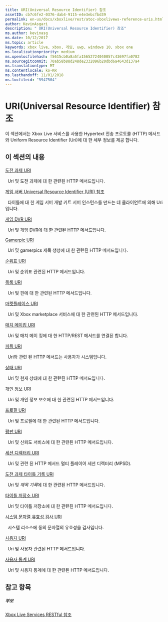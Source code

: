 ```yaml
---
title: URI(Universal Resource Identifier) 참조
assetID: cb7c6fe2-0376-dab4-9115-e4e3ebcfbd39
permalink: en-us/docs/xboxlive/rest/atoc-xboxlivews-reference-uris.html
author: KevinAsgari
description: " URI(Universal Resource Identifier) 참조"
ms.author: kevinasg
ms.date: 10/12/2017
ms.topic: article
keywords: xbox live, xbox, 게임, uwp, windows 10, xbox one
ms.localizationpriority: medium
ms.openlocfilehash: f5615cb0a8a5fa15652724040057c43697fa0782
ms.sourcegitcommit: 70ab58b88d248de2332096b20dbd6a4643d137a4
ms.translationtype: MT
ms.contentlocale: ko-KR
ms.lasthandoff: 11/01/2018
ms.locfileid: "5947504"
---
```

# <a name="universal-resource-identifier-uri-reference"></a>URI(Universal Resource Identifier) 참조

이 섹션에서는 Xbox Live 서비스를 사용한 Hypertext 전송 프로토콜 (HTTP) 메서드와 Uniform Resource Identifier (Uri)에 대 한 세부 정보를 제공 합니다.

<a id="ID4EAB"></a>


## <a name="in-this-section"></a>이 섹션의 내용

[도전 과제 URI](achievements/atoc-reference-achievementsv2.md)

&nbsp;&nbsp;Uri 및 도전 과제에 대 한 관련된 HTTP 메서드입니다.

[게임 서버 Universal Resource Identifier (URI) 참조](gsdk/atoc-gsdk-uri-reference.md)

&nbsp;&nbsp;타이틀에 대 한 게임 서버 개발 키트 서버 인스턴스를 만드는 데 클라이언트에 의해 Uri입니다.

[게임 DVR URI](dvr/atoc-reference-dvr.md)

&nbsp;&nbsp;Uri 및 게임 DVR에 대 한 관련된 HTTP 메서드입니다.

[Gamerpic URI](gamerpic/atoc-reference-gamerpic.md)

&nbsp;&nbsp;Uri 및 gamerpics 제목 생성에 대 한 관련된 HTTP 메서드입니다.

[순위표 URI](leaderboard/atoc-reference-leaderboard.md)

&nbsp;&nbsp;Uri 및 순위표 관련된 HTTP 메서드입니다.

[목록 URI](lists/atoc-reference-lists.md)

&nbsp;&nbsp;Uri 및 핀에 대 한 관련된 HTTP 메서드입니다.

[마켓플레이스 URI](marketplace/atoc-reference-marketplace.md)

&nbsp;&nbsp;Uri 및 Xbox marketplace 서비스에 대 한 관련된 HTTP 메서드입니다.

[매치 메이킹 URI](matchtickets/atoc-reference-matchtickets.md)

&nbsp;&nbsp;Uri 및 매치 메이 킹에 대 한 HTTP/REST 메서드를 연결된 합니다.

[피플 URI](people/atoc-reference-people.md)

&nbsp;&nbsp;Uri와 관련 된 HTTP 메서드는 사용자가 시스템입니다.

[상태 URI](presence/atoc-reference-presence.md)

&nbsp;&nbsp;Uri 및 현재 상태에 대 한 관련된 HTTP 메서드입니다.

[개인 정보 URI](privacy/atoc-reference-privacyv2.md)

&nbsp;&nbsp;Uri 및 개인 정보 보호에 대 한 관련된 HTTP 메서드입니다.

[프로필 URI](profileV2/atoc-reference-profiles.md)

&nbsp;&nbsp;Uri 및 프로필에 대 한 관련된 HTTP 메서드입니다.

[평판 URI](reputation/atoc-reference-reputation.md)

&nbsp;&nbsp;Uri 및 신뢰도 서비스에 대 한 관련된 HTTP 메서드입니다.

[세션 디렉터리 URI](sessiondirectory/atoc-reference-sessiondirectory.md)

&nbsp;&nbsp;Uri 및 관련 된 HTTP 메서드 멀티 플레이어 세션 디렉터리 (MPSD).

[도전 과제 타이틀 기록 URI](titlehistory/atoc-reference-titlehistoryv2.md)

&nbsp;&nbsp;Uri 및 *제목 기록*에 대 한 관련된 HTTP 메서드입니다.

[타이틀 저장소 URI](storage/atoc-reference-storagev2.md)

&nbsp;&nbsp;Uri 및 타이틀 저장소에 대 한 관련된 HTTP 메서드입니다.

[시스템 문자열 유효성 검사 URI](stringserver/atoc-reference-systemstringsvalidate.md)

&nbsp;&nbsp;시스템 리소스에 동의 문자열의 유효성을 검사입니다.

[사용자 URI](users/atoc-reference-users.md)

&nbsp;&nbsp;Uri 및 사용자 관련된 HTTP 메서드입니다.

[사용자 통계 URI](userstats/atoc-reference-userstats.md)

&nbsp;&nbsp;Uri 및 사용자 통계에 대 한 관련된 HTTP 메서드입니다.

<a id="ID4E5C"></a>


## <a name="see-also"></a>참고 항목

<a id="ID4EAD"></a>


##### <a name="parent"></a>부모

[Xbox Live Services RESTful 참조](../atoc-xboxlivews-reference.md)

